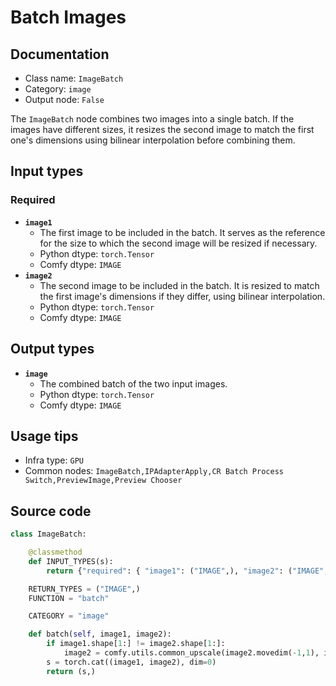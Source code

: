 # Batch Images
## Documentation
- Class name: `ImageBatch`
- Category: `image`
- Output node: `False`

The `ImageBatch` node combines two images into a single batch. If the images have different sizes, it resizes the second image to match the first one's dimensions using bilinear interpolation before combining them.
## Input types
### Required
- **`image1`**
    - The first image to be included in the batch. It serves as the reference for the size to which the second image will be resized if necessary.
    - Python dtype: `torch.Tensor`
    - Comfy dtype: `IMAGE`
- **`image2`**
    - The second image to be included in the batch. It is resized to match the first image's dimensions if they differ, using bilinear interpolation.
    - Python dtype: `torch.Tensor`
    - Comfy dtype: `IMAGE`
## Output types
- **`image`**
    - The combined batch of the two input images.
    - Python dtype: `torch.Tensor`
    - Comfy dtype: `IMAGE`
## Usage tips
- Infra type: `GPU`
- Common nodes: `ImageBatch,IPAdapterApply,CR Batch Process Switch,PreviewImage,Preview Chooser`


## Source code
```python
class ImageBatch:

    @classmethod
    def INPUT_TYPES(s):
        return {"required": { "image1": ("IMAGE",), "image2": ("IMAGE",)}}

    RETURN_TYPES = ("IMAGE",)
    FUNCTION = "batch"

    CATEGORY = "image"

    def batch(self, image1, image2):
        if image1.shape[1:] != image2.shape[1:]:
            image2 = comfy.utils.common_upscale(image2.movedim(-1,1), image1.shape[2], image1.shape[1], "bilinear", "center").movedim(1,-1)
        s = torch.cat((image1, image2), dim=0)
        return (s,)

```
